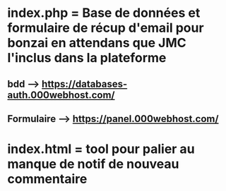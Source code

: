 # index.php =  Base de données et formulaire de récup d'email pour bonzai en attendans que JMC l'inclus dans la plateforme

## bdd --> https://databases-auth.000webhost.com/

## Formulaire --> https://panel.000webhost.com/

# index.html = tool pour palier au manque de notif de nouveau commentaire
